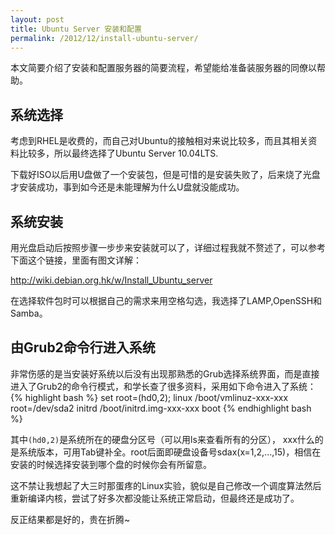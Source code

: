 ```yaml
---
layout: post
title: Ubuntu Server 安装和配置
permalink: /2012/12/install-ubuntu-server/
---
```


本文简要介绍了安装和配置服务器的简要流程，希望能给准备装服务器的同僚以帮助。

## 系统选择
考虑到RHEL是收费的，而自己对Ubuntu的接触相对来说比较多，而且其相关资料比较多，所以最终选择了Ubuntu Server 10.04LTS.

下载好ISO以后用U盘做了一个安装包，但是可惜的是安装失败了，后来烧了光盘才安装成功，事到如今还是未能理解为什么U盘就没能成功。

## 系统安装
用光盘启动后按照步骤一步步来安装就可以了，详细过程我就不赘述了，可以参考下面这个链接，里面有图文详解：

http://wiki.debian.org.hk/w/Install_Ubuntu_server

在选择软件包时可以根据自己的需求来用空格勾选，我选择了LAMP,OpenSSH和Samba。

## 由Grub2命令行进入系统
非常伤感的是当安装好系统以后没有出现那熟悉的Grub选择系统界面，而是直接进入了Grub2的命令行模式，和学长查了很多资料，采用如下命令进入了系统：
{% highlight bash %}
set root=(hd0,2);
linux  /boot/vmlinuz-xxx-xxx  root=/dev/sda2
initrd /boot/initrd.img-xxx-xxx
boot
{% endhighlight bash %}	


其中`(hd0,2)`是系统所在的硬盘分区号（可以用ls来查看所有的分区）， xxx什么的是系统版本，可用Tab键补全。root后面即硬盘设备号sdax(x=1,2,…,15)，相信在安装的时候选择安装到哪个盘的时候你会有所留意。

这不禁让我想起了大三时那蛋疼的Linux实验，貌似是自己修改一个调度算法然后重新编译内核，尝试了好多次都没能让系统正常启动，但最终还是成功了。

反正结果都是好的，贵在折腾~

